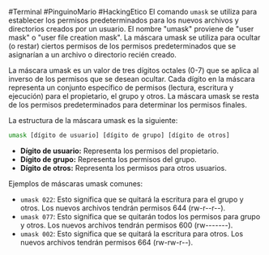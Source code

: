 #Terminal #PinguinoMario #HackingEtico 
El comando `umask` se utiliza para establecer los permisos predeterminados para los nuevos archivos y directorios creados por un usuario. El nombre "umask" proviene de "user mask" o "user file creation mask". La máscara umask se utiliza para ocultar (o restar) ciertos permisos de los permisos predeterminados que se asignarían a un archivo o directorio recién creado.

La máscara umask es un valor de tres dígitos octales (0-7) que se aplica al inverso de los permisos que se desean ocultar. Cada dígito en la máscara representa un conjunto específico de permisos (lectura, escritura y ejecución) para el propietario, el grupo y otros. La máscara umask se resta de los permisos predeterminados para determinar los permisos finales.

La estructura de la máscara umask es la siguiente:

```bash
umask [dígito de usuario] [dígito de grupo] [dígito de otros]
```

- **Dígito de usuario:** Representa los permisos del propietario.
- **Dígito de grupo:** Representa los permisos del grupo.
- **Dígito de otros:** Representa los permisos para otros usuarios.

Ejemplos de máscaras umask comunes:

- `umask 022`: Esto significa que se quitará la escritura para el grupo y otros. Los nuevos archivos tendrán permisos 644 (rw-r--r--).
- `umask 077`: Esto significa que se quitarán todos los permisos para grupo y otros. Los nuevos archivos tendrán permisos 600 (rw-------).
- `umask 002`: Esto significa que se quitará la escritura para otros. Los nuevos archivos tendrán permisos 664 (rw-rw-r--).